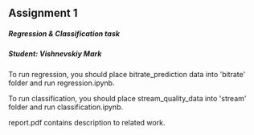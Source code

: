 ## Assignment 1
##### Regression & Classification task
##### Student: Vishnevskiy Mark

To run regression, you should place bitrate_prediction data into 'bitrate' folder and run regression.ipynb.

To run classification, you should place stream_quality_data into 'stream' folder and run classification.ipynb.

report.pdf contains description to related work.
